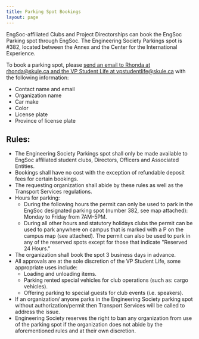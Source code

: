```yaml
---
title: Parking Spot Bookings
layout: page
---
```


EngSoc-affiliated Clubs and Project Directorships can book the EngSoc Parking spot through EngSoc. The Engineering Society Parkings spot is #382, located between the Annex and the Center for the International Experience.

To book a parking spot, please [send an email to Rhonda at rhonda@skule.ca and the VP Student Life at vpstudentlife@skule.ca](mailto:vpstudentlife@skule.ca,rhonda@skule.ca) with the following information:
- Contact name and email
- Organization name
- Car make
- Color
- License plate
- Province of license plate

## Rules:
- The Engineering Society Parkings spot shall only be made available to EngSoc affiliated student clubs, Directors, Officers and Associated Entities. 
- Bookings shall have no cost with the exception of refundable deposit fees for certain bookings.
- The requesting organization shall abide by these rules as well as the Transport Services regulations.
- Hours for parking:        
    - During the following hours the permit can only be used to park in the EngSoc designated parking spot (number 382, see map attached): Monday to Friday from 7AM-5PM.
    - During all other hours and statutory holidays clubs the permit can be used to park anywhere on campus that is marked with a P on the campus map (see attached). The permit can also be used to park in any of the reserved spots except for those that indicate "Reserved 24 Hours."    
- The organization shall book the spot 3 business days in advance. 
- All approvals are at the sole discretion of the VP Student Life, some appropriate uses include:        
    - Loading and unloading items.
    - Parking rented special vehicles for club operations (such as: cargo vehicles).
    - Offering parking to special guests for club events (i.e. speakers).
- If an organization/ anyone parks in the Engineering Society parking spot without authorization/permit then Transport Services will be called to address the issue.
- Engineering Society reserves the right to ban any organization from use of the parking spot if the organization does not abide by the aforementioned rules and at their own discretion.
